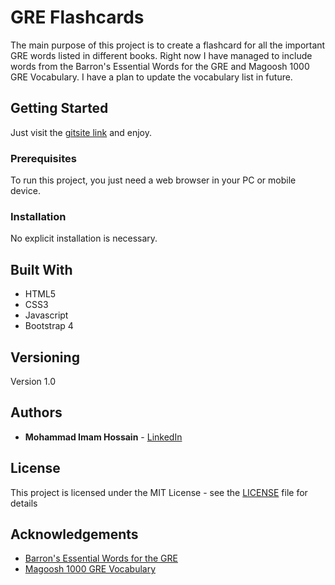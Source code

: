 # GRE Flashcards

The main purpose of this project is to create a flashcard for all the important GRE words listed in different books. Right now I have managed to include words from the Barron's Essential Words for the GRE and Magoosh 1000 GRE Vocabulary. I have a plan to update the vocabulary list in future.

## Getting Started

Just visit the [gitsite link](https://devimam.github.io/gre/) and enjoy.

### Prerequisites

To run this project, you just need a web browser in your PC or mobile device.

### Installation

No explicit installation is necessary.

## Built With

* HTML5
* CSS3
* Javascript
* Bootstrap 4

## Versioning

Version 1.0

## Authors

* **Mohammad Imam Hossain** - [LinkedIn](https://www.linkedin.com/in/mohammad-imam/)

## License

This project is licensed under the MIT License - see the [LICENSE](LICENSE) file for details

## Acknowledgements

* [Barron's Essential Words for the GRE](https://www.amazon.com/Essential-Words-GRE-Barrons/dp/0764144782)
* [Magoosh 1000 GRE Vocabulary](https://s3.amazonaws.com/magoosh.resources/magoosh-gre-1000-words_oct01.pdf)
